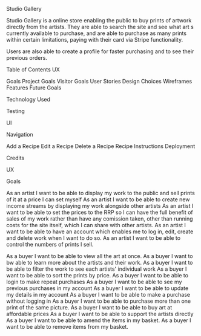 Studio Gallery

Studio Gallery is a online store enabling the public to buy prints of artwork directly from the artists. They are able to search the site and see what art s currently available to purchase, and are able to purchase as many prints within certain limitations, paying with their card via Stripe functionality.

Users are also able to create a profile for faster purchasing and to see their previous orders.

Table of Contents
UX

Goals
Project Goals
Visitor Goals
User Stories
Design Choices
Wireframes
Features
Future Goals

Technology Used

Testing

UI

Navigation

Add a Recipe
Edit a Recipe
Delete a Recipe
Recipe Instructions
Deployment

Credits

UX

Goals

As an artist I want to be able to display my work to the public and sell prints of it at a price I can set myself
As an artist I want to be able to create new income streams by displaying my work alongside other artists
As an artist I want to be able to set the prices to the RRP so I can have the full benefit of sales of my work rather than have any comission taken, other than running costs for the site itself, which I can share with other artists.
As an artist I want to be able to have an account which enables me to log in, edit, create and delete work when I want to do so.
As an artist I want to be able to control the numbers of prints I sell.

As a buyer I want to be able to view all the art at once.
As a buyer I want to bw able to learn more about the artists and their work.
As a buyer I want to be able to filter the work to see each artists' individual work
As a buyer I want to be able to sort the prints by price.
As a buyer I want to be able to login to make repeat purchases
As a buyer I want to be able to see my previous purchases in my account
As a buyer I want to be able to update my details in my account
As a buyer I want to be able to make a purchase without logging in
As a buyer I want to be able to purchase more than one print of the same picture.
As a buyer I want to be able to buy art at affordable prices
As a buyer I want to be able to support the artists directly
As a buyer I want to be able to amend the items in my basket.
As a buyer I want to be able to remove items from my basket.



